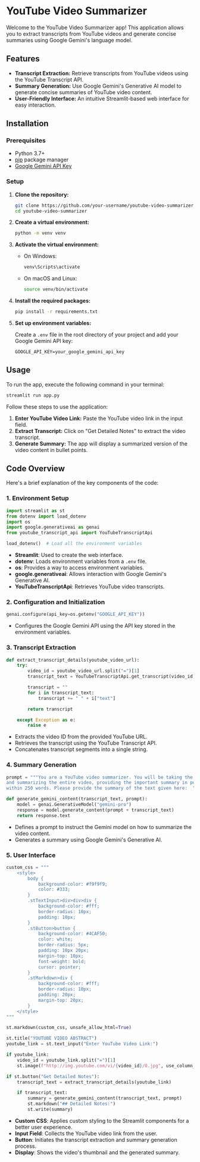 # YouTube Video Summarizer

Welcome to the YouTube Video Summarizer app! This application allows you to extract transcripts from YouTube videos and generate concise summaries using Google Gemini's language model.

## Features

- **Transcript Extraction:** Retrieve transcripts from YouTube videos using the YouTube Transcript API.
- **Summary Generation:** Use Google Gemini's Generative AI model to generate concise summaries of YouTube video content.
- **User-Friendly Interface:** An intuitive Streamlit-based web interface for easy interaction.


## Installation

### Prerequisites

- Python 3.7+
- [pip](https://pip.pypa.io/en/stable/installation/) package manager
- [Google Gemini API Key](https://console.cloud.google.com/apis/credentials)

### Setup

1. **Clone the repository:**

    ```bash
    git clone https://github.com/your-username/youtube-video-summarizer.git
    cd youtube-video-summarizer
    ```

2. **Create a virtual environment:**

    ```bash
    python -m venv venv
    ```

3. **Activate the virtual environment:**

    - On Windows:

      ```bash
      venv\Scripts\activate
      ```

    - On macOS and Linux:

      ```bash
      source venv/bin/activate
      ```

4. **Install the required packages:**

    ```bash
    pip install -r requirements.txt
    ```

5. **Set up environment variables:**

   Create a `.env` file in the root directory of your project and add your Google Gemini API key:

    ```plaintext
    GOOGLE_API_KEY=your_google_gemini_api_key
    ```

## Usage

To run the app, execute the following command in your terminal:

```bash
streamlit run app.py
```

Follow these steps to use the application:

1. **Enter YouTube Video Link:** Paste the YouTube video link in the input field.
2. **Extract Transcript:** Click on "Get Detailed Notes" to extract the video transcript.
3. **Generate Summary:** The app will display a summarized version of the video content in bullet points.

## Code Overview

Here's a brief explanation of the key components of the code:

### 1. Environment Setup

```python
import streamlit as st
from dotenv import load_dotenv
import os
import google.generativeai as genai
from youtube_transcript_api import YouTubeTranscriptApi

load_dotenv()  # Load all the environment variables
```

- **Streamlit**: Used to create the web interface.
- **dotenv**: Loads environment variables from a `.env` file.
- **os**: Provides a way to access environment variables.
- **google.generativeai**: Allows interaction with Google Gemini's Generative AI.
- **YouTubeTranscriptApi**: Retrieves YouTube video transcripts.

### 2. Configuration and Initialization

```python
genai.configure(api_key=os.getenv("GOOGLE_API_KEY"))
```

- Configures the Google Gemini API using the API key stored in the environment variables.

### 3. Transcript Extraction

```python
def extract_transcript_details(youtube_video_url):
    try:
        video_id = youtube_video_url.split("=")[1]
        transcript_text = YouTubeTranscriptApi.get_transcript(video_id)

        transcript = ""
        for i in transcript_text:
            transcript += " " + i["text"]

        return transcript

    except Exception as e:
        raise e
```

- Extracts the video ID from the provided YouTube URL.
- Retrieves the transcript using the YouTube Transcript API.
- Concatenates transcript segments into a single string.

### 4. Summary Generation

```python
prompt = """You are a YouTube video summarizer. You will be taking the transcript text
and summarizing the entire video, providing the important summary in points
within 250 words. Please provide the summary of the text given here:  """

def generate_gemini_content(transcript_text, prompt):
    model = genai.GenerativeModel("gemini-pro")
    response = model.generate_content(prompt + transcript_text)
    return response.text
```

- Defines a prompt to instruct the Gemini model on how to summarize the video content.
- Generates a summary using Google Gemini's Generative AI.

### 5. User Interface

```python
custom_css = """
    <style>
        body {
            background-color: #f9f9f9;
            color: #333;
        }
        .stTextInput>div>div>div {
            background-color: #fff;
            border-radius: 10px;
            padding: 10px;
        }
        .stButton>button {
            background-color: #4CAF50;
            color: white;
            border-radius: 5px;
            padding: 10px 20px;
            margin-top: 10px;
            font-weight: bold;
            cursor: pointer;
        }
        .stMarkdown>div {
            background-color: #fff;
            border-radius: 10px;
            padding: 20px;
            margin-top: 20px;
        }
    </style>
"""

st.markdown(custom_css, unsafe_allow_html=True)

st.title("YOUTUBE VIDEO ABSTRACT")
youtube_link = st.text_input("Enter YouTube Video Link:")

if youtube_link:
    video_id = youtube_link.split("=")[1]
    st.image(f"http://img.youtube.com/vi/{video_id}/0.jpg", use_column_width=True)

if st.button("Get Detailed Notes"):
    transcript_text = extract_transcript_details(youtube_link)

    if transcript_text:
        summary = generate_gemini_content(transcript_text, prompt)
        st.markdown("## Detailed Notes:")
        st.write(summary)
```

- **Custom CSS**: Applies custom styling to the Streamlit components for a better user experience.
- **Input Field**: Collects the YouTube video link from the user.
- **Button**: Initiates the transcript extraction and summary generation process.
- **Display**: Shows the video's thumbnail and the generated summary.

